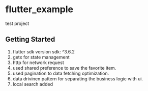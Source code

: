 # flutter_example
test project

## Getting Started
1. flutter sdk version sdk: ^3.6.2
2. getx for state management
3. http for network request
4. used shared preference to save the favorite item.
5. used pagination to data fetching optimization.
6. data drivinen pattern for separating the business logic with ui.
7. local search added
